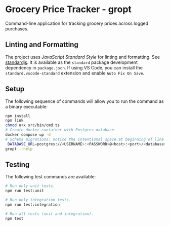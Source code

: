 # Grocery Price Tracker - gropt

Command-line application for tracking grocery prices across logged purchases.

## Linting and Formatting

The project uses *JavaScript Standard Style* for linting and formatting. See [standardjs](https://standardjs.com/). It is available as the `standard` package development dependency in `package.json`. If using VS Code, you can install the `standard.vscode-standard` extension and enable `Auto Fix On Save`.

## Setup

The following sequence of commands will allow you to run the command as a binary executable:

```bash
npm install
npm link
chmod u+x src/bin/cmd.ts
# Create docker container with Postgres database.
docker compose up -d
# Schema migrations; notice the intentional space at beginning of line to prevent recording command in shell history.
 DATABASE_URL=postgres://<USERNAME>:<PASSWORD>@<host>:<port>/<database> npm run migrate up
gropt --help
```

## Testing

The following test commands are available:

```bash
# Run only unit tests.
npm run test:unit

# Run only integration tests.
npm run test:integration

# Run all tests (unit and integration).
npm test
```